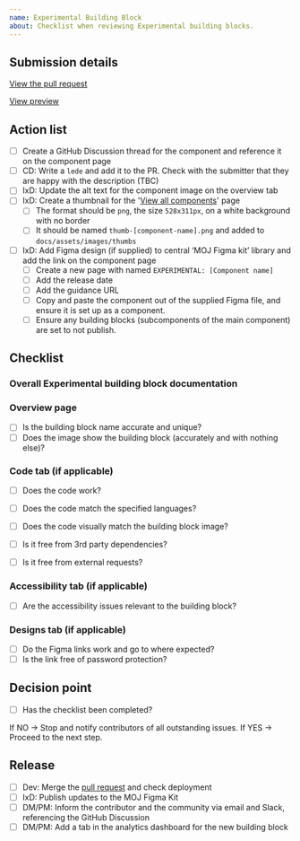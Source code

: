 ```yaml
---
name: Experimental Building Block
about: Checklist when reviewing Experimental building blocks.
---
```

## Submission details

[View the pull request](__URL__)

[View preview](https://moj-frontend-pr-__NUMBER__.apps.live.cloud-platform.service.justice.gov.uk)

## Action list

- [ ] Create a GitHub Discussion thread for the component and reference it on the component page
- [ ] CD: Write a `lede` and add it to the PR. Check with the submitter that they are happy with the description (TBC)
- [ ] IxD: Update the alt text for the component image on the overview tab
- [ ] IxD: Create a thumbnail for the '[View all components](https://design-patterns.service.justice.gov.uk/components)' page
    - [ ] The format should be `png`, the size `528x311px`, on a white background with no border
    - [ ] It should be named `thumb-[component-name].png` and added to `docs/assets/images/thumbs`
- [ ] IxD: Add Figma design (if supplied) to central ‘MOJ Figma kit’ library and add the link on the component page
    - [ ] Create a new page with named `EXPERIMENTAL: [Component name]`
    - [ ] Add the release date
    - [ ] Add the guidance URL
    - [ ] Copy and paste the component out of the supplied Figma file, and ensure it is set up as a component.
    - [ ] Ensure any building blocks (subcomponents of the main component) are set to not publish.

## Checklist

### Overall Experimental building block documentation

### Overview page
- [ ] Is the building block name accurate and unique?
- [ ] Does the image show the building block (accurately and with nothing else)?

### Code tab (if applicable)

- [ ] Does the code work?
- [ ] Does the code match the specified languages?
- [ ] Does the code visually match the building block image?
- [ ] Is it free from 3rd party dependencies?
- [ ] Is it free from external requests?


### Accessibility tab (if applicable)

- [ ] Are the accessibility issues relevant to the building block?
      
### Designs tab (if applicable)

- [ ] Do the Figma links work and go to where expected?
- [ ] Is the link free of password protection?

## Decision point

- [ ] Has the checklist been completed?

If NO → Stop and notify contributors of all outstanding issues. 
If YES → Proceed to the next step. 

## Release

- [ ] Dev: Merge the [pull request](__URL__) and check deployment
- [ ] IxD: Publish updates to the MOJ Figma Kit
- [ ] DM/PM: Inform the contributor and the community via email and Slack, referencing the GitHub Discussion
- [ ] DM/PM: Add a tab in the analytics dashboard for the new building block
